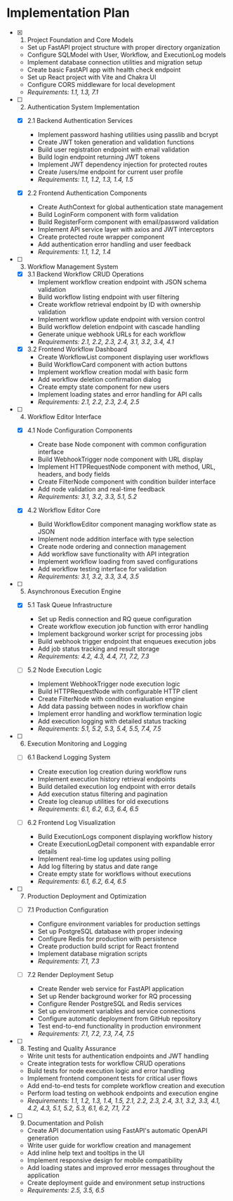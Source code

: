 # Implementation Plan

- [x] 1. Project Foundation and Core Models
  - Set up FastAPI project structure with proper directory organization
  - Configure SQLModel with User, Workflow, and ExecutionLog models
  - Implement database connection utilities and migration setup
  - Create basic FastAPI app with health check endpoint
  - Set up React project with Vite and Chakra UI
  - Configure CORS middleware for local development
  - _Requirements: 1.1, 1.3, 7.1_

- [ ] 2. Authentication System Implementation
  - [x] 2.1 Backend Authentication Services
    - Implement password hashing utilities using passlib and bcrypt
    - Create JWT token generation and validation functions
    - Build user registration endpoint with email validation
    - Build login endpoint returning JWT tokens
    - Implement JWT dependency injection for protected routes
    - Create /users/me endpoint for current user profile
    - _Requirements: 1.1, 1.2, 1.3, 1.4, 1.5_

  - [x] 2.2 Frontend Authentication Components


    - Create AuthContext for global authentication state management
    - Build LoginForm component with form validation
    - Build RegisterForm component with email/password validation
    - Implement API service layer with axios and JWT interceptors
    - Create protected route wrapper component
    - Add authentication error handling and user feedback
    - _Requirements: 1.1, 1.2, 1.4_

- [ ] 3. Workflow Management System
  - [x] 3.1 Backend Workflow CRUD Operations
    - Implement workflow creation endpoint with JSON schema validation
    - Build workflow listing endpoint with user filtering
    - Create workflow retrieval endpoint by ID with ownership validation
    - Implement workflow update endpoint with version control
    - Build workflow deletion endpoint with cascade handling
    - Generate unique webhook URLs for each workflow
    - _Requirements: 2.1, 2.2, 2.3, 2.4, 3.1, 3.2, 3.4, 4.1_
  - [x] 3.2 Frontend Workflow Dashboard
    - Create WorkflowList component displaying user workflows
    - Build WorkflowCard component with action buttons
    - Implement workflow creation modal with basic form
    - Add workflow deletion confirmation dialog
    - Create empty state component for new users
    - Implement loading states and error handling for API calls
    - _Requirements: 2.1, 2.2, 2.3, 2.4, 2.5_

- [ ] 4. Workflow Editor Interface
  - [x] 4.1 Node Configuration Components
    - Create base Node component with common configuration interface
    - Build WebhookTrigger node component with URL display
    - Implement HTTPRequestNode component with method, URL, headers, and body fields
    - Create FilterNode component with condition builder interface
    - Add node validation and real-time feedback
    - _Requirements: 3.1, 3.2, 3.3, 5.1, 5.2_

  - [x] 4.2 Workflow Editor Core
    - Build WorkflowEditor component managing workflow state as JSON
    - Implement node addition interface with type selection
    - Create node ordering and connection management
    - Add workflow save functionality with API integration
    - Implement workflow loading from saved configurations
    - Add workflow testing interface for validation
    - _Requirements: 3.1, 3.2, 3.3, 3.4, 3.5_

- [ ] 5. Asynchronous Execution Engine
  - [x] 5.1 Task Queue Infrastructure





    - Set up Redis connection and RQ queue configuration
    - Create workflow execution job function with error handling
    - Implement background worker script for processing jobs
    - Build webhook trigger endpoint that enqueues execution jobs
    - Add job status tracking and result storage
    - _Requirements: 4.2, 4.3, 4.4, 7.1, 7.2, 7.3_

  - [ ] 5.2 Node Execution Logic
    - Implement WebhookTrigger node execution logic
    - Build HTTPRequestNode with configurable HTTP client
    - Create FilterNode with condition evaluation engine
    - Add data passing between nodes in workflow chain
    - Implement error handling and workflow termination logic
    - Add execution logging with detailed status tracking
    - _Requirements: 5.1, 5.2, 5.3, 5.4, 5.5, 7.4, 7.5_

- [ ] 6. Execution Monitoring and Logging
  - [ ] 6.1 Backend Logging System
    - Create execution log creation during workflow runs
    - Implement execution history retrieval endpoints
    - Build detailed execution log endpoint with error details
    - Add execution status filtering and pagination
    - Create log cleanup utilities for old executions
    - _Requirements: 6.1, 6.2, 6.3, 6.4, 6.5_

  - [ ] 6.2 Frontend Log Visualization
    - Build ExecutionLogs component displaying workflow history
    - Create ExecutionLogDetail component with expandable error details
    - Implement real-time log updates using polling
    - Add log filtering by status and date range
    - Create empty state for workflows without executions
    - _Requirements: 6.1, 6.2, 6.4, 6.5_

- [ ] 7. Production Deployment and Optimization
  - [ ] 7.1 Production Configuration
    - Configure environment variables for production settings
    - Set up PostgreSQL database with proper indexing
    - Configure Redis for production with persistence
    - Create production build script for React frontend
    - Implement database migration scripts
    - _Requirements: 7.1, 7.3_

  - [ ] 7.2 Render Deployment Setup
    - Create Render web service for FastAPI application
    - Set up Render background worker for RQ processing
    - Configure Render PostgreSQL and Redis services
    - Set up environment variables and service connections
    - Configure automatic deployment from GitHub repository
    - Test end-to-end functionality in production environment
    - _Requirements: 7.1, 7.2, 7.3, 7.4, 7.5_

- [ ] 8. Testing and Quality Assurance
  - Write unit tests for authentication endpoints and JWT handling
  - Create integration tests for workflow CRUD operations
  - Build tests for node execution logic and error handling
  - Implement frontend component tests for critical user flows
  - Add end-to-end tests for complete workflow creation and execution
  - Perform load testing on webhook endpoints and execution engine
  - _Requirements: 1.1, 1.2, 1.3, 1.4, 1.5, 2.1, 2.2, 2.3, 2.4, 3.1, 3.2, 3.3, 4.1, 4.2, 4.3, 5.1, 5.2, 5.3, 6.1, 6.2, 7.1, 7.2_

- [ ] 9. Documentation and Polish
  - Create API documentation using FastAPI's automatic OpenAPI generation
  - Write user guide for workflow creation and management
  - Add inline help text and tooltips in the UI
  - Implement responsive design for mobile compatibility
  - Add loading states and improved error messages throughout the application
  - Create deployment guide and environment setup instructions
  - _Requirements: 2.5, 3.5, 6.5_